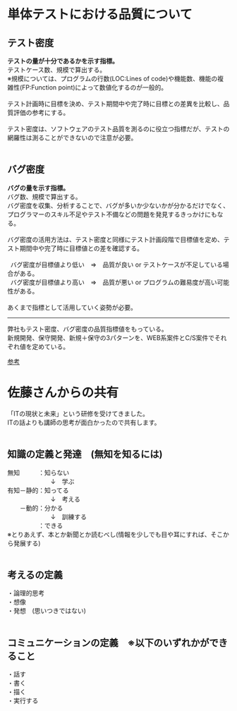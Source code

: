 # 単体テストにおける品質について
## テスト密度
**テストの量が十分であるかを示す指標。**<br>
テストケース数、規模で算出する。<br>
※規模については、プログラムの行数(LOC:Lines of code)や機能数、機能の複雑性(FP:Function point)によって数値化するのが一般的。<br>
<br>
テスト計画時に目標を決め、テスト期間中や完了時に目標との差異を比較し、品質評価の参考にする。<br>
<br>
テスト密度は、ソフトウェアのテスト品質を測るのに役立つ指標だが、テストの網羅性は測ることができないので注意が必要。<br>
<br>
## バグ密度
**バグの量を示す指標。**<br>
バグ数、規模で算出する。<br>
バグ密度を収集、分析することで、バグが多いか少ないかが分かるだけでなく、プログラマーのスキル不足やテスト不備などの問題を発見するきっかけにもなる。<br>
<br>
バグ密度の活用方法は、テスト密度と同様にテスト計画段階で目標値を定め、テスト期間中や完了時に目標値との差を確認する。<br>
<br>
&ensp;バグ密度が目標値より低い　⇒　品質が良い or テストケースが不足している場合がある。<br>
&ensp;バグ密度が目標値より高い　⇒　品質が悪い or プログラムの難易度が高い可能性がある。<br>
<br>
あくまで指標として活用していく姿勢が必要。
 
***
弊社もテスト密度、バグ密度の品質指標値をもっている。<br>
新規開発、保守開発、新規＋保守の3パターンを、WEB系案件とC/S案件でそれぞれ値を定めている。<br>

 [参考](https://www.valtes.co.jp/qbookplus/1384)

# 佐藤さんからの共有
「ITの現状と未来」という研修を受けてきました。<br>
ITの話よりも講師の思考が面白かったので共有します。<br>
<br>
## 知識の定義と発達　(無知を知るには)<br>
無知　　　：知らない<br>
　　　　　　　↓　学ぶ<br>
有知－静的：知ってる<br>
　　　　　　　↓　考える<br>
　　－動的：分かる<br>
　　　　　　　↓　訓練する<br>
　　　　　：できる<br>
※とりあえず、本とか新聞とか読むべし(情報を少しでも目や耳にすれば、そこから発展する)<br>
 <br>
## 考えるの定義<br>
・論理的思考<br>
・想像<br>
・発想　(思いつきではない)<br>
<br>
## コミュニケーションの定義　※以下のいずれかができること<br>
・話す<br>
・書く<br>
・描く<br>
・実行する<br>
<br>
